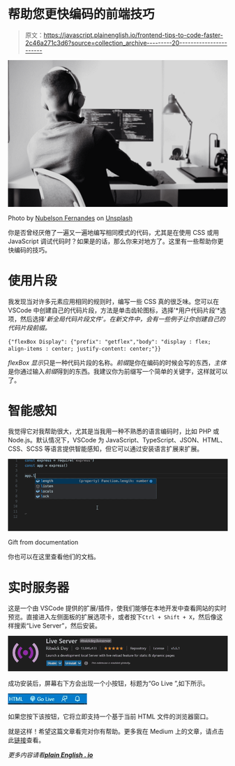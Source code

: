 # 帮助您更快编码的前端技巧

> 原文：<https://javascript.plainenglish.io/frontend-tips-to-code-faster-2c46a271c3d6?source=collection_archive---------20----------------------->

![](img/3d3fc39d83e7ae3a0efab18ab930a118.png)

Photo by [Nubelson Fernandes](https://unsplash.com/@nublson?utm_source=medium&utm_medium=referral) on [Unsplash](https://unsplash.com?utm_source=medium&utm_medium=referral)

你是否曾经厌倦了一遍又一遍地编写相同模式的代码，尤其是在使用 CSS 或用 JavaScript 调试代码时？如果是的话，那么你来对地方了。这里有一些帮助你更快编码的技巧。

# 使用片段

我发现当对许多元素应用相同的规则时，编写一些 CSS 真的很乏味。您可以在 VSCode 中创建自己的代码片段，方法是单击齿轮图标，选择'*用户代码片段'*选项，然后选择'*新全局代码片段文件'。在新文件中，会有一些例子让你创建自己的代码片段前缀。*

```
{"flexBox Display": {"prefix": "getflex","body": "display : flex; align-items : center; justify-content: center;"}}
```

*flexBox 显示*只是一种代码片段的名称。*前缀*是你在编码的时候会写的东西，*主体*是你通过输入*前缀*得到的东西。我建议你为前缀写一个简单的关键字，这样就可以了。

# 智能感知

我觉得它对我帮助很大，尤其是当我用一种不熟悉的语言编码时，比如 PHP 或 Node.js。默认情况下，VSCode 为 JavaScript、TypeScript、JSON、HTML、CSS、SCSS 等语言提供智能感知，但它可以通过安装语言扩展来扩展。

![](img/707de16bc562e9aa212d01060f8e0bba.png)

Gift from documentation

你也可以在这里查看他们的文档。

# 实时服务器

这是一个由 VSCode 提供的扩展/插件，使我们能够在本地开发中查看网站的实时预览。直接进入左侧面板的扩展选项卡，或者按下`Ctrl + Shift + X`，然后像这样搜索“Live Server”，然后安装。

![](img/06a9533d314965cd905f802ed58b442e.png)

成功安装后，屏幕右下方会出现一个小按钮，标题为“Go Live ”,如下所示。

![](img/39fad51214f65cd5f56d264abd1e776c.png)

如果您按下该按钮，它将立即支持一个基于当前 HTML 文件的浏览器窗口。

就是这样！希望这篇文章看完对你有帮助。更多我在 Medium 上的文章，请点击此[链接](https://tulusibrahim.medium.com/)查看。

*更多内容请看*[***plain English . io***](http://plainenglish.io/)